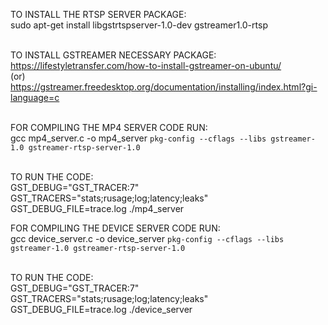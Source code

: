 TO INSTALL THE RTSP SERVER PACKAGE: </br>
sudo apt-get install libgstrtspserver-1.0-dev gstreamer1.0-rtsp </br></br>

TO INSTALL GSTREAMER NECESSARY PACKAGE: <br>
https://lifestyletransfer.com/how-to-install-gstreamer-on-ubuntu/ <br>
(or)<br>
https://gstreamer.freedesktop.org/documentation/installing/index.html?gi-language=c<br><br>

FOR COMPILING THE MP4 SERVER CODE RUN: </br>
gcc mp4_server.c -o mp4_server `pkg-config --cflags --libs gstreamer-1.0 gstreamer-rtsp-server-1.0` </br></br>

TO RUN THE CODE: </br>
GST_DEBUG="GST_TRACER:7" GST_TRACERS="stats;rusage;log;latency;leaks" GST_DEBUG_FILE=trace.log ./mp4_server </br>

FOR COMPILING THE DEVICE SERVER CODE RUN: </br>
gcc device_server.c -o device_server `pkg-config --cflags --libs gstreamer-1.0 gstreamer-rtsp-server-1.0` </br></br>

TO RUN THE CODE: </br>
GST_DEBUG="GST_TRACER:7" GST_TRACERS="stats;rusage;log;latency;leaks" GST_DEBUG_FILE=trace.log ./device_server </br>


